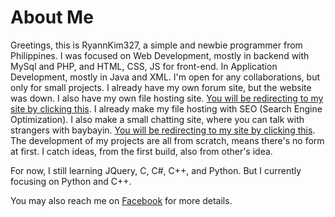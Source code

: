 # About Me

Greetings, this is RyannKim327, a simple and newbie programmer from Philippines. I was focused on Web Development, mostly in backend with MySql and PHP, and HTML, CSS, JS for front-end. In Application Development, mostly in Java and XML. I'm open for any collaborations, but only for small projects. I already have my own forum site, but the website was down. I also have my own file hosting site. [You will be redirecting to my site by clicking this](http://mpopfiles.ueuo.com). I already make my file hosting with SEO (Search Engine Optimization). I also make a small chatting site, where you can talk with strangers with baybayin. [You will be redirecting to my site by clicking this](https://sulatbaybayin.coolpage.biz).  The development of my projects are all from scratch, means there's no form at first. I catch ideas, from the first build, also from other's idea.

For now, I still learning JQuery, C, C#, C++, and Python. But I currently focusing on Python and C++.

You may also reach me on [Facebook](https://www.facebook.com/NOOBGrammer2001) for more details.
<!---
RyannKim327/RyannKim327 is a ✨ special ✨ repository because its `README.md` (this file) appears on your GitHub profile.
You can click the Preview link to take a look at your changes.
--->
